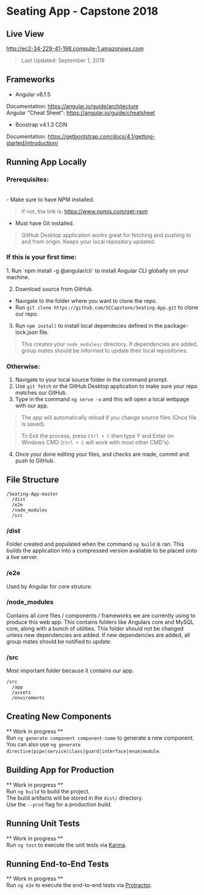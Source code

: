 # Seating App - Capstone 2018

## Live View
http://ec2-34-229-41-198.compute-1.amazonaws.com
>Last Updated: September 1, 2018

## Frameworks
- Angular v6.1.5

Documentation: https://angular.io/guide/architecture <br />
Angular "Cheat Sheet": https://angular.io/guide/cheatsheet

- Boostrap v4.1.3 CDN

Documentation: https://getbootstrap.com/docs/4.1/getting-started/introduction/

## Running App Locally
<h3>Prerequisites:</h3> <br />
- Make sure to have NPM installed. <br />

>If not, the link is: https://www.npmjs.com/get-npm <br />

- Must have Git installed. <br />

>GitHub Desktop application works great for fetching and pushing to and from origin.  Keeps your local repository updated. <br />

<h3>If this is your first time:</h3>
1. Run `npm install -g @angular/cli` to install Angular CLI globally on your machine. <br />

2. Download source from GitHub. <br />

- Navigate to the folder where you want to clone the repo. <br />
- Run `git clone https://github.com/SCCapstone/Seating-App.git` to clone our repo. <br />

3. Run `npm install` to install local dependecies defined in the package-lock.json file. <br />

>This creates your `node_modules/` directory.  If dependencies are added, group mates should be informed to update their local repositories. <br />

<h3>Otherwise:</h3>

1. Navigate to your local source folder in the command prompt.
2. Use `git fetch` or the GitHub Desktop application to make sure your repo matches our GitHub. <br />
3. Type in the command `ng serve -o` and this will open a local webpage with our app. <br />
>The app will automatically reload if you change source files (Once file is saved). <br />

>To Exit the process, press `Ctrl + C` then type Y and Enter on Windows CMD (`Ctrl + C` will work with most other CMD's). <br />

4.  Once your done editing your files, and checks are made, commit and push to GitHub.

## File Structure

```
/Seating-App-master
  /dist
  /e2e
  /node_modules
  /src
```

### /dist

Folder created and populated when the command `ng build` is ran.  This builds the application into a compressed version avaliable to be placed onto a live server.

### /e2e

Used by Angular for core struture.

### /node_modules

Contains all core files / components / frameworks we are currently using to produce this web app.  This contains folders like Angulars core and MySQL core, along with a bunch of utilities.  This folder should not be changed unless new dependencies are added.  If new dependencies are added, all group mates should be notified to update.

### /src

Most important folder because it contains our app. <br />

```
/src
  /app
  /assets
  /enviroments
```

## Creating New Components

** Work in progress ** <br />
Run `ng generate component component-name` to generate a new component. <br />
You can also use `ng generate directive|pipe|service|class|guard|interface|enum|module`. <br />

## Building App for Production

** Work in progress ** <br />
Run `ng build` to build the project. <br />
The build artifacts will be stored in the `dist/` directory. <br />
Use the `--prod` flag for a production build. <br />

## Running Unit Tests

** Work in progress ** <br />
Run `ng test` to execute the unit tests via [Karma](https://karma-runner.github.io).

## Running End-to-End Tests

** Work in progress ** <br />
Run `ng e2e` to execute the end-to-end tests via [Protractor](http://www.protractortest.org/).
